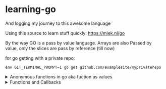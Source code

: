 # learning-go

And logging my journey to this awesome language

Using this source to learn stuff quickly: https://miek.nl/go

By the way GO is a pass by value language. Arrays are also Passed by value, only the slices are pass by reference (till now)

for go getting with a private repo:
```shell
env GIT_TERMINAL_PROMPT=1 go get github.com/examplesite/myprivaterepo
```

<details markdown = "1"> 
<summary>Anonymous functions in go aka fuction as values</summary>

```go
import "fmt"

func main() {
	a := func() { 1
		fmt.Println("Hello")
	} 2
	a() 3
}
```
</details>
<details markdown = "1">
<summary> Functions and Callbacks</summary>

Because functions are values they are easy to pass to functions, from where they can be used as callbacks. First define a function that does “something” with an integer value:

```go
func printit(x int) {
    fmt.Printf("%v\n", x)
}
```
This function does not return a value and just prints its argument. The signature of this function is: func printit(int), or without the function name: func(int). To create a new function that uses this one as a callback we need to use this signature:
```go
func callback(y int, f func(int)) {
    f(y)
}
```
Here we create a new function that takes two parameters: y int, i.e. just an int and f func(int), i.e. a function that takes an int and returns nothing. The parameter f is the variable holding that function. It can be used as any other function, and we execute the function on line 2 with the parameter y: f(y)
</details>